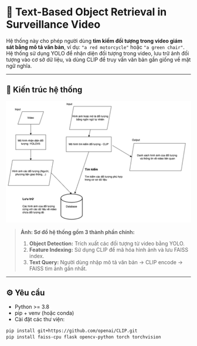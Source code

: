 # 🎯 Text-Based Object Retrieval in Surveillance Video

Hệ thống này cho phép người dùng **tìm kiếm đối tượng trong video giám sát bằng mô tả văn bản**, ví dụ: `"a red motorcycle"` hoặc `"a green chair"`. Hệ thống sử dụng YOLO để nhận diện đối tượng trong video, lưu trữ ảnh đối tượng vào cơ sở dữ liệu, và dùng CLIP để truy vấn văn bản gần giống về mặt ngữ nghĩa.

---

## 🧠 Kiến trúc hệ thống

![System Architecture](diagram.png)

> **Ảnh: Sơ đồ hệ thống gồm 3 thành phần chính:**
> 1. **Object Detection:** Trích xuất các đối tượng từ video bằng YOLO.
> 2. **Feature Indexing:** Sử dụng CLIP để mã hóa hình ảnh và lưu FAISS index.
> 3. **Text Query:** Người dùng nhập mô tả văn bản → CLIP encode → FAISS tìm ảnh gần nhất.

---

## ⚙️ Yêu cầu

- Python >= 3.8
- pip + venv (hoặc conda)
- Cài đặt các thư viện:

```bash
pip install git+https://github.com/openai/CLIP.git
pip install faiss-cpu flask opencv-python torch torchvision
